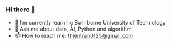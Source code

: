 ### Hi there 👋
- 🌱 I’m currently learning Swinburne University of Technology
- 💬 Ask me about data, AI, Python and algorithm
- 📫 How to reach me: thientran0125@gmail.com
